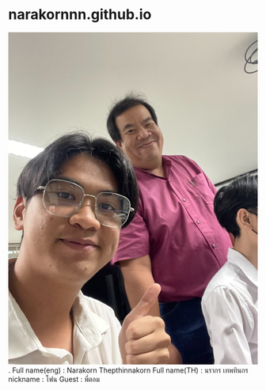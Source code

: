 # narakornnn.github.io
![alt text for screen readers](narakorn.jpg "Text to show on mouseover").
Full name(eng) : Narakorn Thepthinnakorn
Full name(TH) : นรากร เทพทินกร
nickname : โฟน
Guest : พี่ตอม
